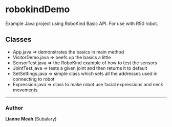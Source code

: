 robokindDemo
============
Example Java project using RoboKind Basic API. For use with R50 robot.

## Classes

* App.java => demonstrates the basics in main method
* VisitorDemo.java => beefs up the basics a little
* SensorTest.java => the RoboKind example of how to test the sensors
* JointTest.java => tests a given joint and then returns it to default
* SetSettings.java => simple class which sets all the addresses used in connecting to robot
* Expression.java => class to make robot use facial expressions and neck movements 

***
### Author

**Lianne Meah** (Subalary)

